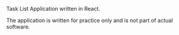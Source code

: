 Task List Application written in React. 

The application is written for practice only and is not part of actual software.
